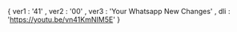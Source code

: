 { ver1 : '41' ,  ver2 : '00' ,  ver3 : 'Your Whatsapp New Changes' ,  dli : 'https://youtu.be/vn41KmNIM5E' }
